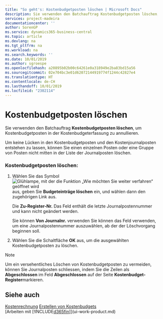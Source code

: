 ```yaml
---
title: "So geht's: Kostenbudgetposten löschen | Microsoft Docs"
description: Sie verwenden den Batchauftrag Kostenbudgetposten löschen, um Kostenbudgetposten in der Kostenbudgeterfassung zu annullieren.
services: project-madeira
documentationcenter: ''
author: SorenGP
ms.service: dynamics365-business-central
ms.topic: article
ms.devlang: na
ms.tgt_pltfrm: na
ms.workload: na
ms.search.keywords: ''
ms.date: 10/01/2019
ms.author: sgroespe
ms.openlocfilehash: a20895b02b00c64261e0a318949e2ba83bd15a56
ms.sourcegitcommit: 02e704bc3e01d62072144919774f1244c42827e4
ms.translationtype: HT
ms.contentlocale: de-CH
ms.lasthandoff: 10/01/2019
ms.locfileid: "2302114"
---
```

# <a name="delete-cost-budget-entries"></a>Kostenbudgetposten löschen
Sie verwenden den Batchauftrag **Kostenbudgetposten löschen**, um Kostenbudgetposten in der Kostenbudgeterfassung zu annullieren.  

Um keine Lücken in den Kostenbudgetposten und den Kostenjournalposten entstehen zu lassen, können Sie einen einzelnen Posten oder eine Gruppe von Posten nicht mitten in der Liste der Journalposten löschen.  

### <a name="to-delete-a-cost-budget-entry"></a>Kostenbudgetposten löschen:  

1.  Wählen Sie das Symbol ![Glühlampe, mit der die Funktion „Wie möchten Sie weiter verfahren“ geöffnet wird](media/ui-search/search_small.png "Wie möchten Sie weiter verfahren?") aus, geben Sie **Budgeteinträge löschen** ein, und wählen dann den zugehörigen Link aus.  

    Die **Zu-Register-Nr.** Das Feld  enthält die letzte Journalpostennummer und kann nicht geändert werden.  

    Sie können **Von Journalnr.** verwenden Sie können das Feld  verwenden, um eine Journalpostennummer auszuwählen, ab der der Löschvorgang beginnen soll.  
2.  Wählen Sie die Schaltfläche **OK** aus, um die ausgewählten Kostenbudgetposten zu löschen.  

> [!NOTE]  
>  Um ein versehentliches Löschen von Kostenbudgetposten zu vermeiden, können Sie Journalposten schliessen, indem Sie die Zeilen als **Abgeschlossen** im Feld **Abgeschlossen** auf der Seite **Kostenbudget-Register**markieren.  

## <a name="see-also"></a>Siehe auch  
[Kostenrechnung](finance-manage-cost-accounting.md)
[Erstellen von Kostenbudgets](finance-create-cost-budgets.md)  
[Arbeiten mit [!INCLUDE[d365fin](includes/d365fin_md.md)]](ui-work-product.md)
